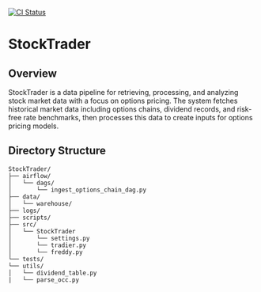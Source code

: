 [![CI Status](https://github.com/thammo4/StockTrader/actions/workflows/ci.yml/badge.svg)](https://github.com/thammo4/StockTrader/actions)
# StockTrader

## Overview

StockTrader is a data pipeline for retrieving, processing, and analyzing stock market data with a focus on options pricing. The system fetches historical market data including options chains, dividend records, and risk-free rate benchmarks, then processes this data to create inputs for options pricing models.

## Directory Structure
```
StockTrader/
├── airflow/
│   └── dags/
│       └── ingest_options_chain_dag.py
├── data/
│   └── warehouse/
├── logs/
├── scripts/
├── src/
│   └── StockTrader
│       └── settings.py
│       └── tradier.py
│       └── freddy.py
└── tests/
└── utils/
│   └── dividend_table.py
|   └── parse_occ.py
```
